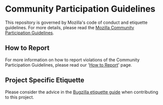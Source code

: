 # Community Participation Guidelines

This repository is governed by Mozilla's code of conduct and etiquette
guidelines.  For more details, please read the [Mozilla Community Participation
Guidelines](https://www.mozilla.org/about/governance/policies/participation/).

## How to Report

For more information on how to report violations of the Community Participation
Guidelines, please read our '[How to
Report](https://www.mozilla.org/about/governance/policies/participation/reporting/)'
page.

## Project Specific Etiquette

Please consider the advice in the [Bugzilla etiquette
guide](https://bugzilla.mozilla.org/page.cgi?id=etiquette.html) when
contributing to this project.
